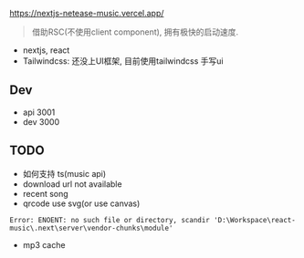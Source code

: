 https://nextjs-netease-music.vercel.app/

> 借助RSC(不使用client component), 拥有极快的启动速度.

- nextjs, react
- Tailwindcss: 还没上UI框架, 目前使用tailwindcss 手写ui

## Dev

- api 3001
- dev 3000

## TODO

- 如何支持 ts(music api)
- download url not available
- recent song
- qrcode use svg(or use canvas)

<!-- https://github.com/imsyy/SPlayer/blob/dev/src/api/home.js -->

```
Error: ENOENT: no such file or directory, scandir 'D:\Workspace\react-music\.next\server\vendor-chunks\module'
```

- mp3 cache
<!-- - 跨域问题() -->
